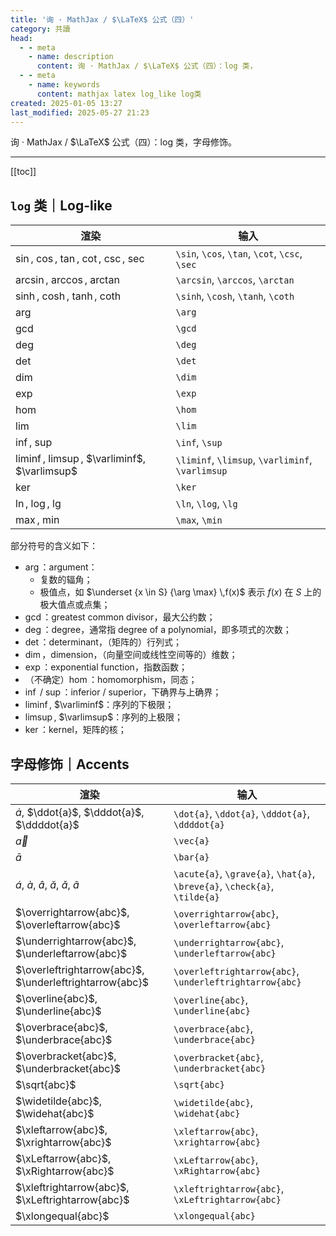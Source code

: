 ```yaml
---
title: '询 · MathJax / $\LaTeX$ 公式（四）'
category: 共讀
head:
  - - meta
    - name: description
      content: 询 · MathJax / $\LaTeX$ 公式（四）：log 类，
  - - meta
    - name: keywords
      content: mathjax latex log_like log类
created: 2025-01-05 13:27
last_modified: 2025-05-27 21:23
---
```


询 · MathJax / $\LaTeX$ 公式（四）：log 类，字母修饰。

---

[[toc]]

## `log` 类｜Log-like

| 渲染                                             | 输入                                             |
| ------------------------------------------------ | ------------------------------------------------ |
| $\sin$, $\cos$, $\tan$, $\cot$, $\csc$, $\sec$   | `\sin`, `\cos`, `\tan`, `\cot`, `\csc`, `\sec`   |
| $\arcsin$, $\arccos$, $\arctan$                  | `\arcsin`, `\arccos`, `\arctan`                  |
| $\sinh$, $\cosh$, $\tanh$, $\coth$               | `\sinh`, `\cosh`, `\tanh`, `\coth`               |
| $\arg$                                           | `\arg`                                           |
| $\gcd$                                           | `\gcd`                                           |
| $\deg$                                           | `\deg`                                           |
| $\det$                                           | `\det`                                           |
| $\dim$                                           | `\dim`                                           |
| $\exp$                                           | `\exp`                                           |
| $\hom$                                           | `\hom`                                           |
| $\lim$                                           | `\lim`                                           |
| $\inf$, $\sup$                                   | `\inf`, `\sup`                                   |
| $\liminf$, $\limsup$, $\varliminf$, $\varlimsup$ | `\liminf`, `\limsup`, `\varliminf`, `\varlimsup` |
| $\ker$                                           | `\ker`                                           |
| $\ln$, $\log$, $\lg$                             | `\ln`, `\log`, `\lg`                             |
| $\max$, $\min$                                   | `\max`, `\min`                                   |

部分符号的含义如下：

- $\arg$：argument：
  - 复数的辐角；
  - 极值点，如 $\underset {x \in S} {\arg \max} \,f(x)$ 表示 $f(x)$ 在 $S$ 上的极大值点或点集；
- $\gcd$：greatest common divisor，最大公约数；
- $\deg$：degree，通常指 degree of a polynomial，即多项式的次数；
- $\det$：determinant，（矩阵的）行列式；
- $\dim$，dimension，（向量空间或线性空间等的）维数；
- $\exp$：exponential function，指数函数；
- （不确定）$\hom$：homomorphism，同态；
- $\inf$ / $\sup$：inferior / superior，下确界与上确界；
- $\liminf$, $\varliminf$：序列的下极限；
- $\limsup$, $\varlimsup$：序列的上极限；
- $\ker$：kernel，矩阵的核；

## 字母修饰｜Accents

| 渲染                                                                       | 输入                                                                       |
| -------------------------------------------------------------------------- | -------------------------------------------------------------------------- |
| $\dot{a}$, $\ddot{a}$, $\dddot{a}$, $\ddddot{a}$                           | `\dot{a}`, `\ddot{a}`, `\dddot{a}`, `\ddddot{a}`                           |
| $\vec{a}$                                                                  | `\vec{a}`                                                                  |
| $\bar{a}$                                                                  | `\bar{a}`                                                                  |
| $\acute{a}$, $\grave{a}$, $\hat{a}$, $\breve{a}$, $\check{a}$, $\tilde{a}$ | `\acute{a}`, `\grave{a}`, `\hat{a}`, `\breve{a}`, `\check{a}`, `\tilde{a}` |
| $\overrightarrow{abc}$, $\overleftarrow{abc}$                              | `\overrightarrow{abc}`, `\overleftarrow{abc}`                              |
| $\underrightarrow{abc}$, $\underleftarrow{abc}$                            | `\underrightarrow{abc}`, `\underleftarrow{abc}`                            |
| $\overleftrightarrow{abc}$, $\underleftrightarrow{abc}$                    | `\overleftrightarrow{abc}`, `\underleftrightarrow{abc}`                    |
| $\overline{abc}$, $\underline{abc}$                                        | `\overline{abc}`, `\underline{abc}`                                        |
| $\overbrace{abc}$, $\underbrace{abc}$                                      | `\overbrace{abc}`, `\underbrace{abc}`                                      |
| $\overbracket{abc}$, $\underbracket{abc}$                                  | `\overbracket{abc}`, `\underbracket{abc}`                                  |
| $\sqrt{abc}$                                                               | `\sqrt{abc}`                                                               |
| $\widetilde{abc}$, $\widehat{abc}$                                         | `\widetilde{abc}`, `\widehat{abc}`                                         |
| $\xleftarrow{abc}$, $\xrightarrow{abc}$                                    | `\xleftarrow{abc}`, `\xrightarrow{abc}`                                    |
| $\xLeftarrow{abc}$, $\xRightarrow{abc}$                                    | `\xLeftarrow{abc}`, `\xRightarrow{abc}`                                    |
| $\xleftrightarrow{abc}$, $\xLeftrightarrow{abc}$                           | `\xleftrightarrow{abc}`, `\xLeftrightarrow{abc}`                           |
| $\xlongequal{abc}$                                                         | `\xlongequal{abc}`                                                         |
